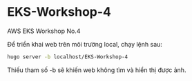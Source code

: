 # EKS-Workshop-4
 AWS EKS Workshop No.4 <br>

Để triển khai web trên môi trường local, chạy lệnh sau:

```bash
hugo server -b localhost/EKS-Workshop-4
```

Thiếu tham số -b sẽ khiến web không tìm và hiển thị được ảnh.
